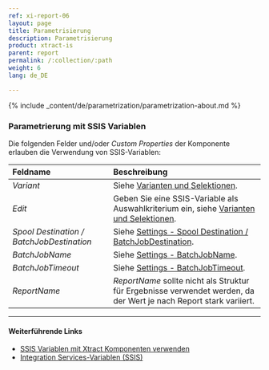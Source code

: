 ```yaml
---
ref: xi-report-06
layout: page
title: Parametrisierung
description: Parametrisierung
product: xtract-is
parent: report
permalink: /:collection/:path
weight: 6
lang: de_DE

---
```


{% include _content/de/parametrization/parametrization-about.md  %}

### Parametrierung mit SSIS Variablen
Die folgenden Felder und/oder *Custom Properties* der Komponente erlauben die Verwendung von SSIS-Variablen:

|Feldname|Beschreibung|
|:----|:----|
| *Variant*|Siehe [Varianten und Selektionen](./varianten-und-selektionen).|
| *Edit*|Geben Sie eine SSIS-Variable als Auswahlkriterium ein, siehe [Varianten und Selektionen](./varianten-und-selektionen).|
|*Spool Destination / BatchJobDestination* | Siehe [Settings - Spool Destination / BatchJobDestination](./report-settings).|
|*BatchJobName*        |Siehe [Settings - BatchJobName](./report-settings).|
|*BatchJobTimeout*     |Siehe [Settings - BatchJobTimeout](./report-settings).|
|*ReportName*        |  *ReportName* sollte nicht als Struktur für Ergebnisse verwendet werden, da der Wert je nach Report stark variiert. |


****
#### Weiterführende Links
- [SSIS Variablen mit Xtract Komponenten verwenden](../parametrisierung/parametrisierung-variablen) 
- [Integration Services-Variablen (SSIS)](https://docs.microsoft.com/de-de/sql/integration-services/integration-services-ssis-variables?view=sql-server-ver15)